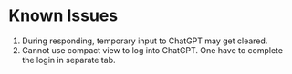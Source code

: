 # Known Issues

1. During responding, temporary input to ChatGPT may get cleared.
2. Cannot use compact view to log into ChatGPT. One have to complete the login in separate tab.